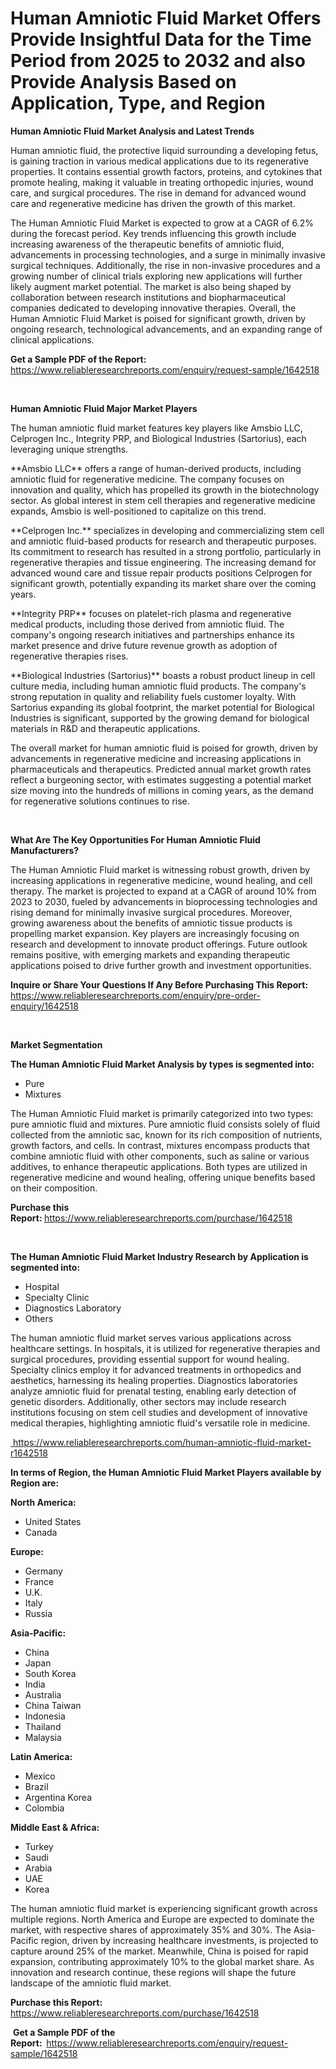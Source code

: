 <p><h1>Human Amniotic Fluid Market Offers Provide Insightful Data for the Time Period from 2025 to 2032 and also Provide Analysis Based on Application, Type, and Region</h1></p><p><strong>Human Amniotic Fluid Market Analysis and Latest Trends</strong></p>
<p><p>Human amniotic fluid, the protective liquid surrounding a developing fetus, is gaining traction in various medical applications due to its regenerative properties. It contains essential growth factors, proteins, and cytokines that promote healing, making it valuable in treating orthopedic injuries, wound care, and surgical procedures. The rise in demand for advanced wound care and regenerative medicine has driven the growth of this market.</p><p>The Human Amniotic Fluid Market is expected to grow at a CAGR of 6.2% during the forecast period. Key trends influencing this growth include increasing awareness of the therapeutic benefits of amniotic fluid, advancements in processing technologies, and a surge in minimally invasive surgical techniques. Additionally, the rise in non-invasive procedures and a growing number of clinical trials exploring new applications will further likely augment market potential. The market is also being shaped by collaboration between research institutions and biopharmaceutical companies dedicated to developing innovative therapies. Overall, the Human Amniotic Fluid Market is poised for significant growth, driven by ongoing research, technological advancements, and an expanding range of clinical applications.</p></p>
<p><strong>Get a Sample PDF of the Report:&nbsp;</strong> <a href="https://www.reliableresearchreports.com/enquiry/request-sample/1642518?utm_campaign=2840&utm_medium=2&utm_source=Github&utm_content=ia&utm_term=16042025&utm_id=human-amniotic-fluid">https://www.reliableresearchreports.com/enquiry/request-sample/1642518</a></p>
<p>&nbsp;</p>
<p><strong>Human Amniotic Fluid Major Market Players</strong></p>
<p><p>The human amniotic fluid market features key players like Amsbio LLC, Celprogen Inc., Integrity PRP, and Biological Industries (Sartorius), each leveraging unique strengths.</p><p>**Amsbio LLC** offers a range of human-derived products, including amniotic fluid for regenerative medicine. The company focuses on innovation and quality, which has propelled its growth in the biotechnology sector. As global interest in stem cell therapies and regenerative medicine expands, Amsbio is well-positioned to capitalize on this trend.</p><p>**Celprogen Inc.** specializes in developing and commercializing stem cell and amniotic fluid-based products for research and therapeutic purposes. Its commitment to research has resulted in a strong portfolio, particularly in regenerative therapies and tissue engineering. The increasing demand for advanced wound care and tissue repair products positions Celprogen for significant growth, potentially expanding its market share over the coming years.</p><p>**Integrity PRP** focuses on platelet-rich plasma and regenerative medical products, including those derived from amniotic fluid. The company's ongoing research initiatives and partnerships enhance its market presence and drive future revenue growth as adoption of regenerative therapies rises.</p><p>**Biological Industries (Sartorius)** boasts a robust product lineup in cell culture media, including human amniotic fluid products. The company's strong reputation in quality and reliability fuels customer loyalty. With Sartorius expanding its global footprint, the market potential for Biological Industries is significant, supported by the growing demand for biological materials in R&D and therapeutic applications.</p><p>The overall market for human amniotic fluid is poised for growth, driven by advancements in regenerative medicine and increasing applications in pharmaceuticals and therapeutics. Predicted annual market growth rates reflect a burgeoning sector, with estimates suggesting a potential market size moving into the hundreds of millions in coming years, as the demand for regenerative solutions continues to rise.</p></p>
<p>&nbsp;</p>
<p><strong>What Are The Key Opportunities For Human Amniotic Fluid Manufacturers?</strong></p>
<p><p>The Human Amniotic Fluid market is witnessing robust growth, driven by increasing applications in regenerative medicine, wound healing, and cell therapy. The market is projected to expand at a CAGR of around 10% from 2023 to 2030, fueled by advancements in bioprocessing technologies and rising demand for minimally invasive surgical procedures. Moreover, growing awareness about the benefits of amniotic tissue products is propelling market expansion. Key players are increasingly focusing on research and development to innovate product offerings. Future outlook remains positive, with emerging markets and expanding therapeutic applications poised to drive further growth and investment opportunities.</p></p>
<p><strong>Inquire or Share Your Questions If Any Before Purchasing This Report:</strong> <a href="https://www.reliableresearchreports.com/enquiry/pre-order-enquiry/1642518?utm_campaign=2840&utm_medium=2&utm_source=Github&utm_content=ia&utm_term=16042025&utm_id=human-amniotic-fluid">https://www.reliableresearchreports.com/enquiry/pre-order-enquiry/1642518</a></p>
<p>&nbsp;</p>
<p><strong>Market Segmentation</strong></p>
<p><strong>The Human Amniotic Fluid Market Analysis by types is segmented into:</strong></p>
<p><ul><li>Pure</li><li>Mixtures</li></ul></p>
<p><p>The Human Amniotic Fluid market is primarily categorized into two types: pure amniotic fluid and mixtures. Pure amniotic fluid consists solely of fluid collected from the amniotic sac, known for its rich composition of nutrients, growth factors, and cells. In contrast, mixtures encompass products that combine amniotic fluid with other components, such as saline or various additives, to enhance therapeutic applications. Both types are utilized in regenerative medicine and wound healing, offering unique benefits based on their composition.</p></p>
<p><strong>Purchase this Report:&nbsp;</strong><a href="https://www.reliableresearchreports.com/purchase/1642518?utm_campaign=2840&utm_medium=2&utm_source=Github&utm_content=ia&utm_term=16042025&utm_id=human-amniotic-fluid">https://www.reliableresearchreports.com/purchase/1642518</a></p>
<p>&nbsp;</p>
<p><strong>The Human Amniotic Fluid Market Industry Research by Application is segmented into:</strong></p>
<p><ul><li>Hospital</li><li>Specialty Clinic</li><li>Diagnostics Laboratory</li><li>Others</li></ul></p>
<p><p>The human amniotic fluid market serves various applications across healthcare settings. In hospitals, it is utilized for regenerative therapies and surgical procedures, providing essential support for wound healing. Specialty clinics employ it for advanced treatments in orthopedics and aesthetics, harnessing its healing properties. Diagnostics laboratories analyze amniotic fluid for prenatal testing, enabling early detection of genetic disorders. Additionally, other sectors may include research institutions focusing on stem cell studies and development of innovative medical therapies, highlighting amniotic fluid's versatile role in medicine.</p></p>
<p><a href="https://www.reliableresearchreports.com/human-amniotic-fluid-market-r1642518?utm_campaign=2840&utm_medium=2&utm_source=Github&utm_content=ia&utm_term=16042025&utm_id=human-amniotic-fluid">&nbsp;https://www.reliableresearchreports.com/human-amniotic-fluid-market-r1642518</a></p>
<p><strong>In terms of Region, the Human Amniotic Fluid Market Players available by Region are:</strong></p>
<p>
    <p> <strong> North America: </strong>
        <ul>
            <li>United States</li>
            <li>Canada</li>
        </ul>
        </p> 
    <p> <strong> Europe: </strong>
        <ul>
            <li>Germany</li>
            <li>France</li>
            <li>U.K.</li>
            <li>Italy</li>
            <li>Russia</li>
        </ul>
        </p> 
    <p> <strong> Asia-Pacific: </strong>
        <ul>
            <li>China</li>
            <li>Japan</li>
            <li>South Korea</li>
            <li>India</li>
            <li>Australia</li>
            <li>China Taiwan</li>
            <li>Indonesia</li>
            <li>Thailand</li>
            <li>Malaysia</li>
        </ul>
        </p> 
    <p> <strong> Latin America: </strong>
        <ul>
            <li>Mexico</li>
            <li>Brazil</li>
            <li>Argentina Korea</li>
            <li>Colombia</li>
        </ul>
        </p> 
    <p> <strong> Middle East & Africa: </strong>
        <ul>
            <li>Turkey</li>
            <li>Saudi</li>
            <li>Arabia</li>
            <li>UAE</li>
            <li>Korea</li>
        </ul>
    </p>
    </p>
<p><p>The human amniotic fluid market is experiencing significant growth across multiple regions. North America and Europe are expected to dominate the market, with respective shares of approximately 35% and 30%. The Asia-Pacific region, driven by increasing healthcare investments, is projected to capture around 25% of the market. Meanwhile, China is poised for rapid expansion, contributing approximately 10% to the global market share. As innovation and research continue, these regions will shape the future landscape of the amniotic fluid market.</p></p>
<p><strong>Purchase this Report: </strong><a href="https://www.reliableresearchreports.com/purchase/1642518?utm_campaign=2840&utm_medium=2&utm_source=Github&utm_content=ia&utm_term=16042025&utm_id=human-amniotic-fluid">https://www.reliableresearchreports.com/purchase/1642518</a></p>
<p>&nbsp;<strong>Get a Sample PDF of the Report:&nbsp;&nbsp;</strong><a href="https://www.reliableresearchreports.com/enquiry/request-sample/1642518?utm_campaign=2840&utm_medium=2&utm_source=Github&utm_content=ia&utm_term=16042025&utm_id=human-amniotic-fluid">https://www.reliableresearchreports.com/enquiry/request-sample/1642518</a></p>
<p><strong></strong></p>
<p><p></p><p></p><p></p></p>